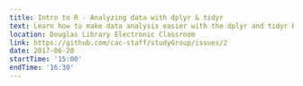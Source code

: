 ```yaml
---
title: Intro to R - Analyzing data with dplyr & tidyr
text: Learn how to make data analysis easier with the dplyr and tidyr R packages
location: Douglas Library Electronic Classroom
link: https://github.com/cac-staff/studyGroup/issues/2
date: 2017-06-20
startTime: '15:00'
endTime: '16:30'
---
```

